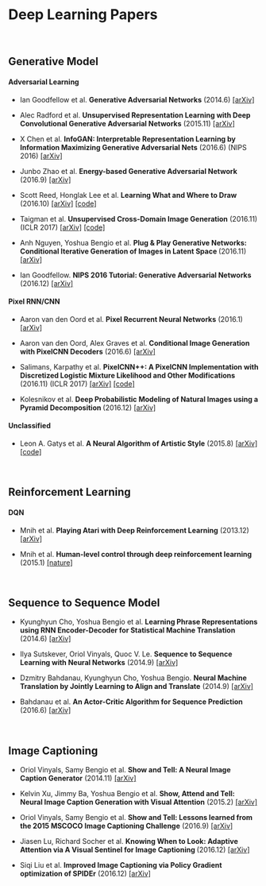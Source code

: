 # Deep Learning Papers



<br>

## Generative Model 

#### Adversarial Learning

* Ian Goodfellow et al. <b>Generative Adversarial Networks</b> (2014.6) [[arXiv]](https://arxiv.org/abs/1406.2661)

* Alec Radford et al. <b>Unsupervised Representation Learning with Deep Convolutional Generative Adversarial Networks</b> (2015.11)  [[arXiv]](https://arxiv.org/abs/1511.06434)

* X Chen et al. <b>InfoGAN: Interpretable Representation Learning by Information Maximizing Generative Adversarial Nets</b> (2016.6) (NIPS 2016) [[arXiv]](https://arxiv.org/abs/1606.03657)

* Junbo Zhao et al. <b>Energy-based Generative Adversarial Network</b> (2016.9) [[arXiv]](https://arxiv.org/abs/1609.03126)

* Scott Reed, Honglak Lee et al. <b>Learning What and Where to Draw</b> (2016.10) [[arXiv]](https://arxiv.org/abs/1610.02454) [[code]](https://github.com/reedscot/nips2016)

* Taigman et al. <b>Unsupervised Cross-Domain Image Generation</b> (2016.11) (ICLR 2017) [[arXiv]](https://arxiv.org/abs/1611.02200) [[code]](https://github.com/yunjey/dtn-tensorflow)

* Anh Nguyen, Yoshua Bengio et al. <b> Plug & Play Generative Networks: Conditional Iterative Generation of Images in Latent Space </b> (2016.11) [[arXiv]](https://arxiv.org/abs/1612.00005)

* Ian Goodfellow. <b>NIPS 2016 Tutorial: Generative Adversarial Networks</b> (2016.12) [[arXiv]](https://arxiv.org/abs/1701.00160)

#### Pixel RNN/CNN

* Aaron van den Oord et al. <b>Pixel Recurrent Neural Networks</b> (2016.1) [[arXiv]](https://arxiv.org/pdf/1601.06759v3.pdf)

* Aaron van den Oord, Alex Graves et al. <b>Conditional Image Generation with PixelCNN Decoders</b> (2016.6) [[arXiv]](https://arxiv.org/abs/1606.05328)

* Salimans, Karpathy et al. <b>PixelCNN++: A PixelCNN Implementation with Discretized Logistic Mixture Likelihood and Other Modifications</b> (2016.11) (ICLR 2017) [[arXiv]](https://arxiv.org/pdf/1701.05517.pdf) [[code]](https://github.com/openai/pixel-cnn)

* Kolesnikov et al. <b> Deep Probabilistic Modeling of Natural Images using a Pyramid Decomposition </b> (2016.12) [[arXiv]](https://arxiv.org/abs/1612.08185)


#### Unclassified

* Leon A. Gatys et al. <b>A Neural Algorithm of Artistic Style</b> (2015.8) [[arXiv]](https://arxiv.org/abs/1508.06576) [[code]](https://github.com/anishathalye/neural-style)

<br>

## Reinforcement Learning

#### DQN 

* Mnih et al. <b>Playing Atari with Deep Reinforcement Learning</b> (2013.12) [[arXiv]](https://arxiv.org/abs/1312.5602)

* Mnih et al. <b>Human-level control through deep reinforcement learning</b> (2015.1) [[nature]](http://www.nature.com/nature/journal/v518/n7540/full/nature14236.html)

<br>

## Sequence to Sequence Model

* Kyunghyun Cho, Yoshua Bengio et al. <b>Learning Phrase Representations using RNN Encoder-Decoder for Statistical Machine Translation</b> (2014.6) [[arXiv]](https://arxiv.org/abs/1406.1078)

* Ilya Sutskever, Oriol Vinyals, Quoc V. Le. <b>Sequence to Sequence Learning with Neural Networks</b> (2014.9) [[arXiv]](https://arxiv.org/abs/1409.3215)

* Dzmitry Bahdanau, Kyunghyun Cho, Yoshua Bengio. <b>Neural Machine Translation by Jointly Learning to Align and Translate</b> (2014.9) [[arXiv]](https://arxiv.org/abs/1409.0473)

* Bahdanau et al. <b>An Actor-Critic Algorithm for Sequence Prediction</b> (2016.6) [[arXiv]](https://arxiv.org/abs/1607.07086)

<br>

## Image Captioning

* Oriol Vinyals, Samy Bengio et al. <b>Show and Tell: A Neural Image Caption Generator</b> (2014.11) [[arXiv]](https://arxiv.org/abs/1411.4555)

* Kelvin Xu, Jimmy Ba, Yoshua Bengio et al. <b>Show, Attend and Tell: Neural Image Caption Generation with Visual Attention</b> (2015.2) [[arXiv]](https://arxiv.org/abs/1502.03044)

* Oriol Vinyals, Samy Bengio et al. <b>Show and Tell: Lessons learned from the 2015 MSCOCO Image Captioning Challenge</b> (2016.9) [[arXiv]](https://arxiv.org/abs/1609.06647)

* Jiasen Lu, Richard Socher et al. <b> Knowing When to Look: Adaptive Attention via A Visual Sentinel for Image Captioning </b> (2016.12) [[arXiv]](https://arxiv.org/abs/1612.01887)

* Siqi Liu et al. <b>Improved Image Captioning via Policy Gradient optimization of SPIDEr</b> (2016.12) [[arXiv]](https://arxiv.org/abs/1612.00370)




